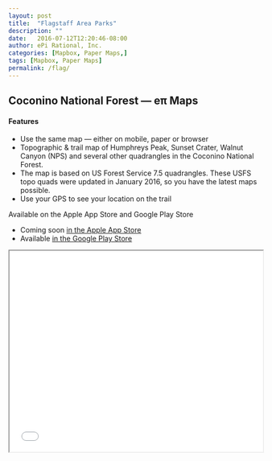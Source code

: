 ```yaml
---
layout: post
title:  "Flagstaff Area Parks"
description: ""
date:   2016-07-12T12:20:46-08:00
author: ePi Rational, Inc.
categories: [Mapbox, Paper Maps,]
tags: [Mapbox, Paper Maps]
permalink: /flag/
---
```


## Coconino National Forest — eπ Maps

#### Features
* Use the same map — either on mobile, paper or browser
* Topographic & trail map of Humphreys Peak, Sunset Crater, Walnut Canyon (NPS) and several other quadrangles in the Coconino National Forest.
* The map is based on US Forest Service 7.5 quadrangles. These USFS topo quads were updated in January 2016, so you have the latest maps possible.
* Use your GPS to see your location on the trail

Available on the Apple App Store and Google Play Store

* Coming soon [in the Apple App Store][ios]
* Available [in the Google Play Store][android]

<iframe allowfullscreen="true"  width = "100%" height = "400" src="/flag/map">
  <p>Your browser does not support iframes.</p>
</iframe>

[ios]:      https://itunes.apple.com/us/developer/epi-rational-inc./id416401310
[android]:  https://play.google.com/store/apps/details?id=com.roblabs.papermaps.usfs.flag

[tsg]:  http://www.timestampgenerator.com

